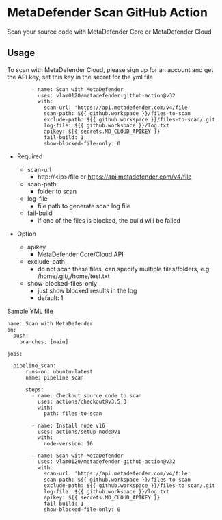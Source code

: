 # MetaDefender Scan GitHub Action

Scan your source code with MetaDefender Core or MetaDefender Cloud

## Usage

To scan with MetaDefender Cloud, please sign up for an account and get the API key, set this key in the secret for the yml file 
```
        - name: Scan with MetaDefender
          uses: vlam0120/metadefender-github-action@v32
          with:
            scan-url: 'https://api.metadefender.com/v4/file'
            scan-path: ${{ github.workspace }}/files-to-scan
            exclude-path: ${{ github.workspace }}/files-to-scan/.git
            log-file: ${{ github.workspace }}/log.txt
            apikey: ${{ secrets.MD_CLOUD_APIKEY }}
            fail-build: 1
            show-blocked-file-only: 0

```

* Required
  * scan-url
    * http://\<ip\>/file or https://api.metadefender.com/v4/file
  * scan-path
    * folder to scan
  * log-file
    * file path to generate scan log file
  * fail-build
    * if one of the files is blocked, the build will be failed
   
* Option
  * apikey
    * MetaDefender Core/Cloud API
  * exclude-path
    * do not scan these files, can specify multiple files/folders, e.g: /home/.git/,/home/test.txt    
  * show-blocked-files-only
    * just show blocked results in the log
    * default: 1

Sample YML file
```
name: Scan with MetaDefender
on: 
  push:
    branches: [main]

jobs:

  pipeline_scan:
      runs-on: ubuntu-latest
      name: pipeline scan

      steps:         
        - name: Checkout source code to scan
          uses: actions/checkout@v3.5.3
          with:
            path: files-to-scan

        - name: Install node v16
          uses: actions/setup-node@v1
          with:
            node-version: 16
            
        - name: Scan with MetaDefender
          uses: vlam0120/metadefender-github-action@v32
          with:
            scan-url: 'https://api.metadefender.com/v4/file'
            scan-path: ${{ github.workspace }}/files-to-scan
            exclude-path: ${{ github.workspace }}/files-to-scan/.git
            log-file: ${{ github.workspace }}/log.txt
            apikey: ${{ secrets.MD_CLOUD_APIKEY }}
            fail-build: 1
            show-blocked-file-only: 0
```

